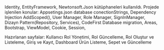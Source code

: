 Identity, EntityFramework, Newtonsoft.Json kütüphaneleri kullanıldı.
Projede işlenilen konular:
Appsetings.json database conectionStrings,
Dependency Injection AddScoped(),
User Manager, Role Manager, SignInManager,
Dizayn Pattern(Repository, Services),
CodeFirst Database migration,
Areas,
Bootstrap,
ViewModel,
Cookie,
Session,

Hazırlanan sayfalar:
Kullanıcı Rol Yönetimi, Rol Güncelleme, Rol Oluştur ve Listeleme,
Giriş ve Kayıt,
Dashboard
Ürün Listeme,
Sepet ve Güncelleme
